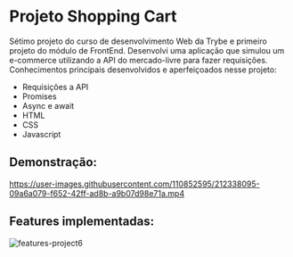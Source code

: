 # Projeto Shopping Cart # 

Sétimo projeto do curso de desenvolvimento Web da Trybe e primeiro projeto do módulo de FrontEnd. Desenvolvi uma aplicação que simulou um e-commerce utilizando a API do mercado-livre para fazer requisições. Conhecimentos principais desenvolvidos e aperfeiçoados nesse projeto:

- Requisições a API
- Promises
- Async e await
- HTML  
- CSS
- Javascript 

## Demonstração: ##

https://user-images.githubusercontent.com/110852595/212338095-09a6a079-f652-42ff-ad8b-a9b07d98e71a.mp4

## Features implementadas: ##

![features-project6](https://github.com/gabrielaguiardantas/project-shopping-cart/assets/110852595/837cd05c-caf3-4aa2-a7d2-89849d45099d)
